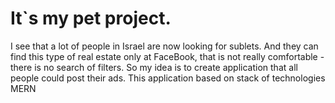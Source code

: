 # It`s my pet project.
I see that a lot of people in Israel are now looking for sublets. 
And they can find this type of real estate only at FaceBook, that is not really comfortable - there is no search of filters.
So my idea is to create application that all people could post their ads. 
This application based on stack of technologies MERN
